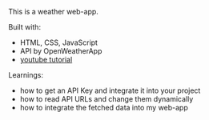 This is a weather web-app.

Built with:
- HTML, CSS, JavaScript
- API by OpenWeatherApp
- [youtube tutorial](https://www.youtube.com/watch?v=MIYQR-Ybrn4&list=PLjwm_8O3suyOgDS_Z8AWbbq3zpCmR-WE9&ab_channel=GreatStack)

Learnings:
- how to get an API Key and integrate it into your project
- how to read API URLs and change them dynamically
- how to integrate the fetched data into my web-app
